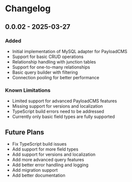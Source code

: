 # Changelog

## 0.0.02 - 2025-03-27

### Added

- Initial implementation of MySQL adapter for PayloadCMS
- Support for basic CRUD operations
- Relationship handling with junction tables
- Support for one-to-many relationships
- Basic query builder with filtering
- Connection pooling for better performance

### Known Limitations

- Limited support for advanced PayloadCMS features
- Missing support for versions and localization
- TypeScript build errors need to be addressed
- Currently only basic field types are fully supported

## Future Plans

- Fix TypeScript build issues
- Add support for more field types
- Add support for versions and localization
- Add more advanced query features
- Add better error handling and logging
- Add migration support
- Add better documentation
